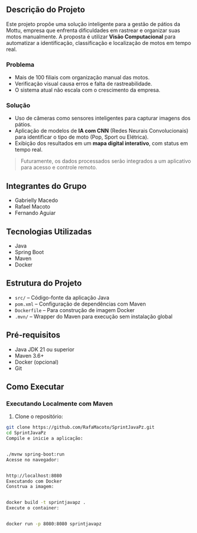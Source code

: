
## Descrição do Projeto

Este projeto propõe uma solução inteligente para a gestão de pátios da Mottu, empresa que enfrenta dificuldades em rastrear e organizar suas motos manualmente. A proposta é utilizar **Visão Computacional** para automatizar a identificação, classificação e localização de motos em tempo real.

### Problema
- Mais de 100 filiais com organização manual das motos.
- Verificação visual causa erros e falta de rastreabilidade.
- O sistema atual não escala com o crescimento da empresa.

### Solução
- Uso de câmeras como sensores inteligentes para capturar imagens dos pátios.
- Aplicação de modelos de **IA com CNN** (Redes Neurais Convolucionais) para identificar o tipo de moto (Pop, Sport ou Elétrica).
- Exibição dos resultados em um **mapa digital interativo**, com status em tempo real.

> Futuramente, os dados processados serão integrados a um aplicativo para acesso e controle remoto.

## Integrantes do Grupo

- Gabrielly Macedo  
- Rafael Macoto  
- Fernando Aguiar

## Tecnologias Utilizadas

- Java  
- Spring Boot  
- Maven  
- Docker  


## Estrutura do Projeto

- `src/` – Código-fonte da aplicação Java  
- `pom.xml` – Configuração de dependências com Maven  
- `Dockerfile` – Para construção de imagem Docker  
- `.mvn/` – Wrapper do Maven para execução sem instalação global

## Pré-requisitos

- Java JDK 21 ou superior  
- Maven 3.6+  
- Docker (opcional)  
- Git

## Como Executar

### Executando Localmente com Maven

1. Clone o repositório:

```bash
git clone https://github.com/RafaMacoto/SprintJavaPz.git
cd SprintJavaPz
Compile e inicie a aplicação:


./mvnw spring-boot:run
Acesse no navegador:


http://localhost:8080
Executando com Docker
Construa a imagem:


docker build -t sprintjavapz .
Execute o container:


docker run -p 8080:8080 sprintjavapz
